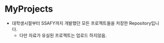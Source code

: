 # MyProjects

- 대학생시절부터 SSAFY까지 개발했던 모든 프로젝트들을 저장한 Repository입니다.
  - 다만 자료가 유실된 프로젝트는 업로드 하지않음.



#### 

